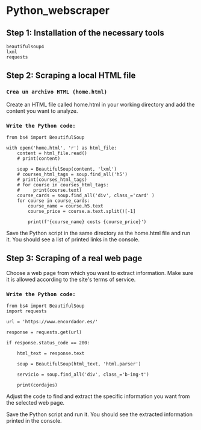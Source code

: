 # Python_webscraper

## Step 1: Installation of the necessary tools

```
beautifulsoup4
lxml
requests

```

## Step 2: Scraping a local HTML file

### `Crea un archivo HTML (home.html)`

Create an HTML file called home.html in your working directory and add the content you want to analyze.

### `Write the Python code:`

```
from bs4 import BeautifulSoup

with open('home.html', 'r') as html_file:
    content = html_file.read()
    # print(content)

    soup = BeautifulSoup(content, 'lxml')
    # courses_html_tags = soup.find_all('h5')
    # print(courses_html_tags)
    # for course in courses_html_tags:
    #     print(course.text)
    course_cards = soup.find_all('div', class_='card' )
    for course in course_cards:
        course_name = course.h5.text
        course_price = course.a.text.split()[-1]

        print(f'{course_name} costs {course_price}')

```

Save the Python script in the same directory as the home.html file and run it. You should see a list of printed links in the console.

## Step 3: Scraping of a real web page

Choose a web page from which you want to extract information. Make sure it is allowed according to the site's terms of service.

### `Write the Python code:`

```
from bs4 import BeautifulSoup
import requests

url = 'https://www.encordador.es/'

response = requests.get(url)

if response.status_code == 200:
    
    html_text = response.text

    soup = BeautifulSoup(html_text, 'html.parser')

    servicio = soup.find_all('div', class_='b-img-t')

    print(cordajes)

```
Adjust the code to find and extract the specific information you want from the selected web page.

Save the Python script and run it. You should see the extracted information printed in the console.



